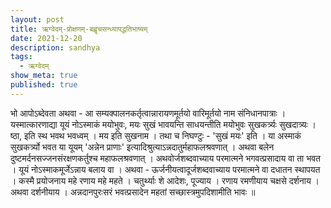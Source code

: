 ```yaml
---
layout: post
title: ऋग्वेदम्-प्रोक्षणम्-बह्वृचसन्ध्यापद्धतिभाष्यम्
date: 2021-12-20
description: sandhya
tags:
  - ऋग्वेदम्
show_meta: true
published: true
---
```



भो आपोऽब्देवता अथवा - आ सम्यक्पालनकर्तृत्वान्नारायणमूर्तयो वारिमूर्तयो नाम संनिधानपात्राः । यस्मात्कारणाद्या यूयं 
नोऽस्माकं मयोभुवः, मयः सुखं भावयन्ति साधयन्तीति मयोभुवः सुखकर्त्र्यः सुखदात्र्यः । ष्ठा, इति स्थ भवथ भवध्वम् । मय इति 
सुखनाम । तथा च निघण्टुः - 'सुखं मयः' इति । या अस्माकं सुखकर्त्र्यो भवत या यूयम् 'अन्नेन प्राणाः' 
इत्यादिश्रुत्याऽन्नदातुर्महाफलश्रवणात् । अथवा बलेन दुष्टमर्दनसज्जनसंरक्षणकर्तुश्च महाफलश्रवणात् । अथवोर्जशब्दवाच्याय 
परमात्मने भगवत्प्रसादाय वा ता भवत । यूयं नोऽस्माकमूर्जेऽन्नाय बलाय वा । अथवा - ऊर्जनीयत्वादूर्जशब्दवाच्याय परमात्मने वा
दधातन स्थापयत । कस्मै प्रयोजनाय महे रणाय महे महते । चतुर्थ्याः शे आदेशः, पूज्याय । रणाय रमणीयाय चक्षसे दर्शनाय । अथवा
दर्शनीयाय । अन्नदानपुरःसरं भवत्प्रसादेन महतां सच्छास्त्रमुपदिशामीति भावः ॥ 
